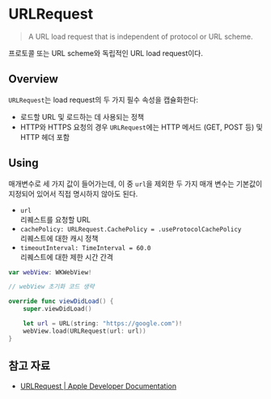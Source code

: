 # URLRequest

> A URL load request that is independent of protocol or URL scheme.

프로토콜 또는 URL scheme와 독립적인 URL load request이다.

## Overview

`URLRequest`는 load request의 두 가지 필수 속성을 캡슐화한다:
- 로드할 URL 및 로드하는 데 사용되는 정책
- HTTP와 HTTPS 요청의 경우 `URLRequest`에는 HTTP 메서드 (GET, POST 등) 및 HTTP 헤더 포함

## Using

매개변수로 세 가지 값이 들어가는데, 이 중 `url`을 제외한 두 가지 매개 변수는 기본값이 지정되어 있어서 직접 명시하지 않아도 된다.
- `url`  
    리퀘스트를 요청할 URL
- `cachePolicy: URLRequest.CachePolicy = .useProtocolCachePolicy`  
    리퀘스트에 대한 캐시 정책
- `timeoutInterval: TimeInterval = 60.0`  
    리퀘스트에 대한 제한 시간 간격

```swift
var webView: WKWebView!

// webView 초기화 코드 생략

override func viewDidLoad() {
    super.viewDidLoad()

    let url = URL(string: "https://google.com")!
    webView.load(URLRequest(url: url))
}
```


## 참고 자료

- [URLRequest | Apple Developer Documentation](https://developer.apple.com/documentation/foundation/urlrequest)